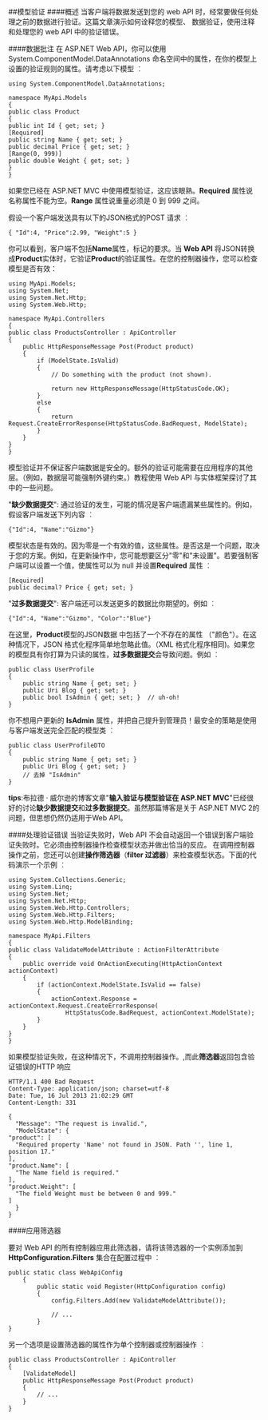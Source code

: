 ##模型验证
####概述
当客户端将数据发送到您的 web API 时，经常要做任何处理之前的数据进行验证。这篇文章演示如何诠释您的模型、 数据验证，使用注释和处理您的 web API 中的验证错误。

####数据批注
在 ASP.NET Web API，你可以使用 System.ComponentModel.DataAnnotations 命名空间中的属性，在你的模型上设置的验证规则的属性。请考虑以下模型 ︰

	using System.ComponentModel.DataAnnotations;
	
	namespace MyApi.Models
	{
	public class Product
	{
	public int Id { get; set; }
	[Required]
	public string Name { get; set; }
	public decimal Price { get; set; }
	[Range(0, 999)]
	public double Weight { get; set; }
	}
	}

如果您已经在 ASP.NET MVC 中使用模型验证，这应该眼熟。**Required** 属性说名称属性不能为空。**Range** 属性说重量必须是 0 到 999 之间。

假设一个客户端发送具有以下的JSON格式的POST 请求 ︰

    { "Id":4, "Price":2.99, "Weight":5 }

你可以看到，客户端不包括**Name**属性，标记的要求。当 **Web API** 将JSON转换成**Product**实体时，它验证**Product**的验证属性。在您的控制器操作，您可以检查模型是否有效：

	using MyApi.Models;
	using System.Net;
	using System.Net.Http;
	using System.Web.Http;
	
	namespace MyApi.Controllers
	{
    public class ProductsController : ApiController
    {
        public HttpResponseMessage Post(Product product)
        {
            if (ModelState.IsValid)
            {
                // Do something with the product (not shown).

                return new HttpResponseMessage(HttpStatusCode.OK);
            }
            else
            {
                return Request.CreateErrorResponse(HttpStatusCode.BadRequest, ModelState);
            }
        }
    }
	}


模型验证并不保证客户端数据是安全的。额外的验证可能需要在应用程序的其他层。（例如，数据层可能强制外键约束。）教程使用 Web API 与实体框架探讨了其中的一些问题。

"**缺少数据提交**": 通过验证的发生，可能的情况是客户端遗漏某些属性的。例如，假设客户端发送下列内容 ︰

	{"Id":4, "Name":"Gizmo"}

模型状态是有效的。因为零是一个有效的值，这些属性。是否这是一个问题，取决于您的方案。例如，在更新操作中，您可能想要区分"零"和"未设置"。若要强制客户端可以设置一个值，使属性可以为 null 并设置**Required** 属性 ︰

	[Required]
	public decimal? Price { get; set; }


"**过多数据提交**": 客户端还可以发送更多的数据比你期望的。例如 ︰

	{"Id":4, "Name":"Gizmo", "Color":"Blue"}


在这里，**Product**模型的JSON数据 中包括了一个不存在的属性 （"颜色"）。在这种情况下，JSON 格式化程序简单地忽略此值。（XML 格式化程序相同)。如果您的模型具有你打算为只读的属性，**过多数据提交**会导致问题。例如 ︰


	public class UserProfile
	{
	    public string Name { get; set; }
	    public Uri Blog { get; set; }
	    public bool IsAdmin { get; set; }  // uh-oh!
	}

你不想用户更新的 **IsAdmin** 属性，并把自己提升到管理员！最安全的策略是使用与客户端发送完全匹配的模型类 ︰


	public class UserProfileDTO
	{
	    public string Name { get; set; }
	    public Uri Blog { get; set; }
	    // 去掉 "IsAdmin"
	}


**tips**:布拉德 · 威尔逊的博客文章"**输入验证与模型验证在 ASP.NET MVC**"已经很好的讨论**缺少数据提交**和**过多数据提交**。虽然那篇博客是关于 ASP.NET MVC 2的问题，但思想仍然仍适用于Web API。

####处理验证错误
当验证失败时，Web API 不会自动返回一个错误到客户端验证失败时。它必须由控制器操作检查模型状态并做出恰当的反应。
在调用控制器操作之前，您还可以创建**操作筛选器**（**filter 过滤器**）来检查模型状态。下面的代码演示一个示例 ︰

	using System.Collections.Generic;
	using System.Linq;
	using System.Net;
	using System.Net.Http;
	using System.Web.Http.Controllers;
	using System.Web.Http.Filters;
	using System.Web.Http.ModelBinding;
	
	namespace MyApi.Filters
	{
    public class ValidateModelAttribute : ActionFilterAttribute
    {
        public override void OnActionExecuting(HttpActionContext actionContext)
        {
            if (actionContext.ModelState.IsValid == false)
            {
                actionContext.Response = actionContext.Request.CreateErrorResponse(
                    HttpStatusCode.BadRequest, actionContext.ModelState);
            }
        }
    }
	}

如果模型验证失败，在这种情况下，不调用控制器操作。,而此**筛选器**返回包含验证错误的HTTP 响应


	HTTP/1.1 400 Bad Request
	Content-Type: application/json; charset=utf-8
	Date: Tue, 16 Jul 2013 21:02:29 GMT
	Content-Length: 331
	
	{
	  "Message": "The request is invalid.",
	  "ModelState": {
    "product": [
      "Required property 'Name' not found in JSON. Path '', line 1, position 17."
    ],
    "product.Name": [
      "The Name field is required."
    ],
    "product.Weight": [
      "The field Weight must be between 0 and 999."
    ]
	  }
	}

####应用筛选器

要对 Web API 的所有控制器应用此筛选器，请将该筛选器的一个实例添加到 **HttpConfiguration.Filters** 集合在配置过程中 ︰
	
	public static class WebApiConfig
	    {
	        public static void Register(HttpConfiguration config)
	        {
	            config.Filters.Add(new ValidateModelAttribute());
	
	            // ...
	        }
	}

另一个选项是设置筛选器的属性作为单个控制器或控制器操作 ︰

	public class ProductsController : ApiController
	{
	    [ValidateModel]
	    public HttpResponseMessage Post(Product product)
	    {
	        // ...
	    }
	}
